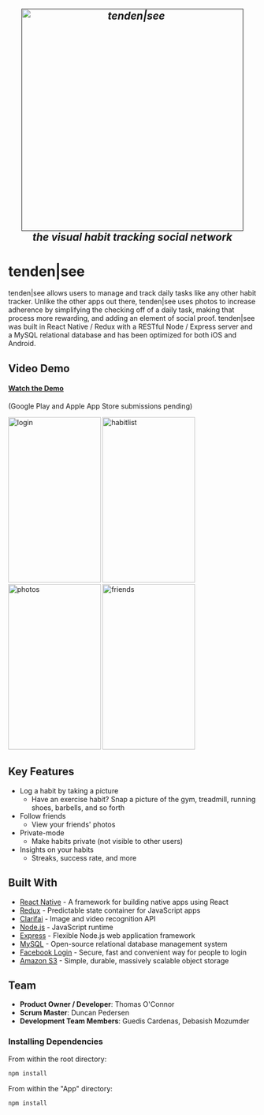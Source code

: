 
<em><h2 align="center" >
  <br>
  <a href=""><img src="https://user-images.githubusercontent.com/15256420/27362772-96f1a788-55fe-11e7-8c82-7ab27d72eadf.png" alt="tenden|see" width="450"></a>
  <br>
  the visual habit tracking social network
  <br>
</h2></em>

# tenden|see

tenden|see allows users to manage and track daily tasks like any other habit tracker.  Unlike the other apps out there, tenden|see uses photos to increase adherence by simplifying the checking off of a daily task, making that process more rewarding, and adding an element of social proof.  tenden|see was built in React Native / Redux with a RESTful Node / Express server and a MySQL relational database and has been optimized for both iOS and Android.  

## Video Demo
#### <a href="https://s3.us-east-2.amazonaws.com/tgoc99habit/appvideo.gif" target="_blank">Watch the Demo</a>
(Google Play and Apple App Store submissions pending)


<img alt="login" src="https://user-images.githubusercontent.com/15256420/27359178-5e028296-55e8-11e7-88d8-2260c2f44169.png" width="187.5" height="335" /> <img alt="habitlist" src="https://user-images.githubusercontent.com/15256420/27359179-5e09feea-55e8-11e7-922d-3c59f2c06fdf.png" width="187.5" height="335" />
<img alt="photos" src="https://user-images.githubusercontent.com/15256420/27359171-5028a83a-55e8-11e7-8d7d-087ca8b0ce4a.png" width="187.5" height="335" />
<img alt="friends" src="https://user-images.githubusercontent.com/15256420/27359170-5021c3f8-55e8-11e7-966b-cd0e8a36e879.png" width="187.5" height="335" />

## Key Features

* Log a habit by taking a picture
  - Have an exercise habit? Snap a picture of the gym, treadmill, running shoes, barbells, and so forth
* Follow friends 
  - View your friends' photos
* Private-mode
  - Make habits private (not visible to other users)
* Insights on your habits
  - Streaks, success rate, and more

## Built With

* [React Native](https://facebook.github.io/react-native/) - A framework for building native apps using React 
* [Redux](http://redux.js.org/) - Predictable state container for JavaScript apps
* [Clarifai](https://www.clarifai.com/) - Image and video recognition API 
* [Node.js](https://nodejs.org) - JavaScript runtime
* [Express](https://expressjs.com/) - Flexible Node.js web application framework
* [MySQL](https://www.mysql.com/) - Open-source relational database management system
* [Facebook Login](https://developers.facebook.com/docs/facebook-login) - Secure, fast and convenient way for people to login
* [Amazon S3](https://aws.amazon.com/s3/) - Simple, durable, massively scalable object storage

## Team

  - __Product Owner / Developer__: Thomas O'Connor
  - __Scrum Master__: Duncan Pedersen
  - __Development Team Members__: Guedis Cardenas, Debasish Mozumder

### Installing Dependencies

From within the root directory:

```sh
npm install
```

From within the "App" directory:

```sh
npm install
```
